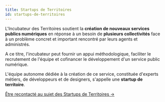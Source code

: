 ```yaml
---
title: Startups de Territoires
id: startups-de-territoires
---
```

L'Incubateur des Territoires soutient la **création de nouveaux services publics numériques** en réponse à un besoin de **plusieurs collectivités** face à un problème concret et important rencontré par leurs agents et administrés.

A ce titre, l'incubateur peut fournir un appui méthodologique, faciliter le recrutement de l'équipe et cofinancer le développement d'un service public numérique.

L'équipe autonome dédiée à la création de ce service, constituée d'experts métiers, de développeurs et de designers, s'appelle une **startup de territoire**.

<a href="/contact-territoires/?prefill_Sujets=en savoir plus sur le programme des Startups de Territoires" class="cta">Être recontacté au sujet des Startups de Territoires →</a>
